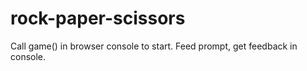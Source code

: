 # rock-paper-scissors

Call game() in browser console to start. Feed prompt, get feedback in console.
